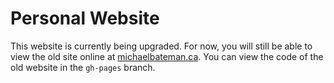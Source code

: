 # Personal Website

This website is currently being upgraded.  For now, you will still be able to view the old site online at [michaelbateman.ca](http://michaelbateman.ca).  You can view the code of the old website in the `gh-pages` branch.
